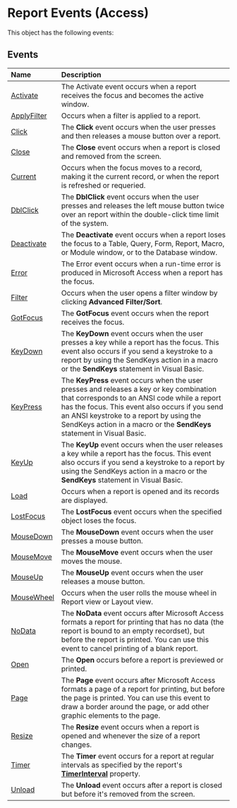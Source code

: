 
# Report Events (Access)
This object has the following events:

## Events



|**Name**|**Description**|
|:-----|:-----|
|[Activate](565cf35c-e7ea-e1ec-b23b-b84a6318fde7.md)|The Activate event occurs when a report receives the focus and becomes the active window.|
|[ApplyFilter](46cbe83d-4395-d9e6-3187-c51152269e62.md)|Occurs when a filter is applied to a report.|
|[Click](37bd4936-2f66-b434-ae54-5f76dd943c4c.md)|The  **Click** event occurs when the user presses and then releases a mouse button over a report.|
|[Close](529a238b-087c-f70e-e651-2630ef1d427a.md)|The  **Close** event occurs when a report is closed and removed from the screen.|
|[Current](adfdbda0-c3e9-c3c6-8768-415b4bd270d5.md)|Occurs when the focus moves to a record, making it the current record, or when the report is refreshed or requeried.|
|[DblClick](e4cd6226-8647-1a94-07a4-00ecef1ccde7.md)|The  **DblClick** event occurs when the user presses and releases the left mouse button twice over an report within the double-click time limit of the system.|
|[Deactivate](15e96e8a-c5f5-1a68-56cc-0ceaa1dbd407.md)|The  **Deactivate** event occurs when a report loses the focus to a Table, Query, Form, Report, Macro, or Module window, or to the Database window.|
|[Error](06d88711-df19-6453-a7ce-095d3d02674f.md)|The Error event occurs when a run-time error is produced in Microsoft Access when a report has the focus.|
|[Filter](1344ceff-d3ac-3dc1-0f9c-563d895a77dc.md)|Occurs when the user opens a filter window by clicking  **Advanced Filter/Sort**.|
|[GotFocus](667b4798-4407-f60f-af3a-7788a0501761.md)|The  **GotFocus** event occurs when the report receives the focus.|
|[KeyDown](b33ecbca-b3a1-19b2-8541-fe4bcbf4acec.md)|The  **KeyDown** event occurs when the user presses a key while a report has the focus. This event also occurs if you send a keystroke to a report by using the SendKeys action in a macro or the **SendKeys** statement in Visual Basic.|
|[KeyPress](0c846367-a4b0-d716-dcc3-32c916e09dfb.md)|The  **KeyPress** event occurs when the user presses and releases a key or key combination that corresponds to an ANSI code while a report has the focus. This event also occurs if you send an ANSI keystroke to a report by using the SendKeys action in a macro or the **SendKeys** statement in Visual Basic.|
|[KeyUp](5561cbab-b6bd-ab4e-83a6-fbf7ec9272d1.md)|The  **KeyUp** event occurs when the user releases a key while a report has the focus. This event also occurs if you send a keystroke to a report by using the SendKeys action in a macro or the **SendKeys** statement in Visual Basic.|
|[Load](966527a0-4c61-9f5e-50ca-791d39bd24ac.md)|Occurs when a report is opened and its records are displayed.|
|[LostFocus](8b80c2bc-8be4-1842-4011-0e6475b3a865.md)|The  **LostFocus** event occurs when the specified object loses the focus.|
|[MouseDown](fcce0466-9c65-8e76-eb2a-e0a82d299015.md)|The  **MouseDown** event occurs when the user presses a mouse button.|
|[MouseMove](b7df8ba7-dd10-4aea-1b79-df33e151250d.md)|The  **MouseMove** event occurs when the user moves the mouse.|
|[MouseUp](e7b6aa74-1cba-ee10-03d1-11236d14faae.md)|The  **MouseUp** event occurs when the user releases a mouse button.|
|[MouseWheel](9c234923-3459-c45e-8489-146353f59c21.md)|Occurs when the user rolls the mouse wheel in Report view or Layout view.|
|[NoData](fa5f22b1-3695-bd16-2ca3-b2a1cc1f1d94.md)|The  **NoData** event occurs after Microsoft Access formats a report for printing that has no data (the report is bound to an empty recordset), but before the report is printed. You can use this event to cancel printing of a blank report.|
|[Open](d170b67d-3123-6f51-6cf8-38433736f104.md)|The  **Open** occurs before a report is previewed or printed.|
|[Page](c3fcce28-0bcd-4ef1-427f-504f0f80d336.md)|The  **Page** event occurs after Microsoft Access formats a page of a report for printing, but before the page is printed. You can use this event to draw a border around the page, or add other graphic elements to the page.|
|[Resize](cd2c1c2a-959b-a5d0-9f75-a7443a9a57f1.md)|The  **Resize** event occurs when a report is opened and whenever the size of a report changes.|
|[Timer](52e3db7f-a61c-8144-e39b-0f9daf61bd98.md)|The  **Timer** event occurs for a report at regular intervals as specified by the report's **[TimerInterval](272fb1f6-2aca-60c2-1f0f-d901e0da91ac.md)** property.|
|[Unload](05f0d51e-8fa0-9547-6b22-e7711754d1a5.md)|The  **Unload** event occurs after a report is closed but before it's removed from the screen.|
